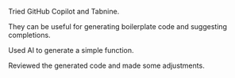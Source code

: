 Tried GitHub Copilot and Tabnine.

They can be useful for generating boilerplate code and suggesting completions.

Used AI to generate a simple function.

Reviewed the generated code and made some adjustments.
